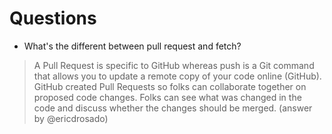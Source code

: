 # Questions

* What's the different between pull request and fetch?

> A Pull Request is specific to GitHub whereas push is a Git command that allows you to update a remote copy of your code online (GitHub). GitHub created Pull Requests so folks can collaborate together on proposed code changes. Folks can see what was changed in the code and discuss whether the changes should be merged. (answer by @ericdrosado)

